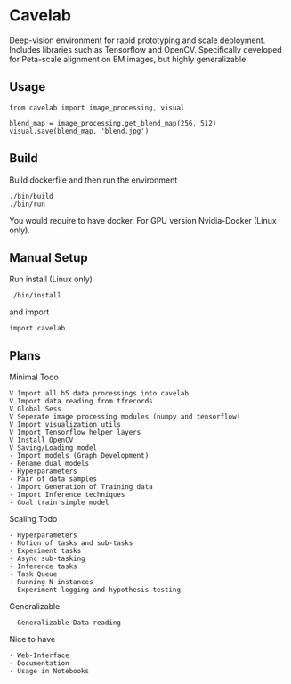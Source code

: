 # Cavelab
Deep-vision environment for rapid prototyping and scale deployment. Includes libraries such as Tensorflow and OpenCV. Specifically developed for Peta-scale alignment on EM images, but highly generalizable.

## Usage
```
from cavelab import image_processing, visual

blend_map = image_processing.get_blend_map(256, 512)
visual.save(blend_map, 'blend.jpg')
```

## Build
Build dockerfile and then run the environment
```
./bin/build
./bin/run
```
You would require to have docker. For GPU version Nvidia-Docker (Linux only).

## Manual Setup
Run install (Linux only)
```
./bin/install
```
and import
```
import cavelab
```

## Plans
Minimal Todo

```
V Import all h5 data processings into cavelab
V Import data reading from tfrecords
V Global Sess
V Seperate image processing modules (numpy and tensorflow)
V Import visualization utils
V Import Tensorflow helper layers
V Install OpenCV
V Saving/Loading model
- Import models (Graph Development)
- Rename dual models
- Hyperparameters
- Pair of data samples
- Import Generation of Training data
- Import Inference techniques
- Goal train simple model
```

Scaling Todo
```
- Hyperparameters
- Notion of tasks and sub-tasks
- Experiment tasks
- Async sub-tasking
- Inference tasks
- Task Queue
- Running N instances
- Experiment logging and hypothesis testing
```

Generalizable
```
- Generalizable Data reading
```

Nice to have
```
- Web-Interface
- Documentation
- Usage in Notebooks
```
